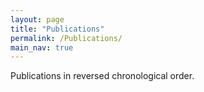 ```yaml
---
layout: page
title: "Publications"
permalink: /Publications/
main_nav: true
---
```

Publications in reversed chronological order.
